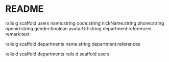 # README


rails g scaffold users name:string code:string nickName:string phone:string openid:string gender:boolean avatarUrl:string department:references remark:text 

rails g scaffold departments name:string department:references



rails d scaffold departments
rails d scaffold users